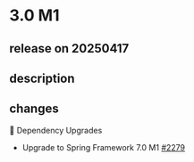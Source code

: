 # 3.0 M1

## release on 20250417
## description
## changes
🔨 Dependency Upgrades

* Upgrade to Spring Framework 7.0 M1 <a href="https://github.com/spring-projects/spring-hateoas/issues/2279" data-hovercard-type="issue" data-hovercard-url="/spring-projects/spring-hateoas/issues/2279/hovercard">#2279</a>

